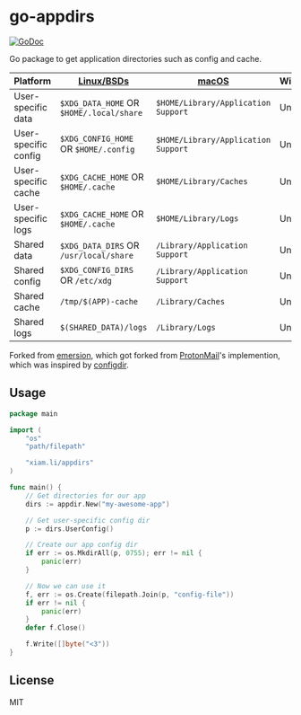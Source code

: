# go-appdirs

[![GoDoc](https://godoc.org/github.com/emersion/go-appdir?status.svg)](https://godoc.org/xiam.li/appdirs)

Go package to get application directories such as config and cache.

| Platform             | [Linux/BSDs]                             | [macOS]                             | Windows     |
|----------------------|------------------------------------------|-------------------------------------|:------------|
| User-specific data   | `$XDG_DATA_HOME` OR `$HOME/.local/share` | `$HOME/Library/Application Support` | Unsupported |
| User-specific config | `$XDG_CONFIG_HOME` OR `$HOME/.config`    | `$HOME/Library/Application Support` | Unsupported |
| User-specific cache  | `$XDG_CACHE_HOME` OR `$HOME/.cache`      | `$HOME/Library/Caches`              | Unsupported |
| User-specific logs   | `$XDG_CACHE_HOME` OR `$HOME/.cache`      | `$HOME/Library/Logs`                | Unsupported |
| Shared data          | `$XDG_DATA_DIRS` OR `/usr/local/share`   | `/Library/Application Support`      | Unsupported |
| Shared config        | `$XDG_CONFIG_DIRS` OR `/etc/xdg`         | `/Library/Application Support`      | Unsupported |
| Shared cache         | `/tmp/$(APP)-cache`                      | `/Library/Caches`                   | Unsupported |
| Shared logs          | `$(SHARED_DATA)/logs`                    | `/Library/Logs`                     | Unsupported |

[Linux/BSDs]: https://specifications.freedesktop.org/basedir-spec/basedir-spec-latest.html
[macOS]: https://developer.apple.com/library/archive/documentation/FileManagement/Conceptual/FileSystemProgrammingGuide/FileSystemOverview/FileSystemOverview.html#//apple_ref/doc/uid/TP40010672-CH2-SW1

Forked from [emersion](https://github.com/emersion/go-appdir), which got forked from [ProtonMail](https://github.com/ProtonMail/go-appdir)'s implemention, which was inspired by [configdir](https://github.com/shibukawa/configdir).

## Usage

```go
package main

import (
	"os"
	"path/filepath"

	"xiam.li/appdirs"
)

func main() {
	// Get directories for our app
	dirs := appdir.New("my-awesome-app")

	// Get user-specific config dir
	p := dirs.UserConfig()

	// Create our app config dir
	if err := os.MkdirAll(p, 0755); err != nil {
		panic(err)
	}

	// Now we can use it
	f, err := os.Create(filepath.Join(p, "config-file"))
	if err != nil {
		panic(err)
	}
	defer f.Close()

	f.Write([]byte("<3"))
}
```

## License

MIT

